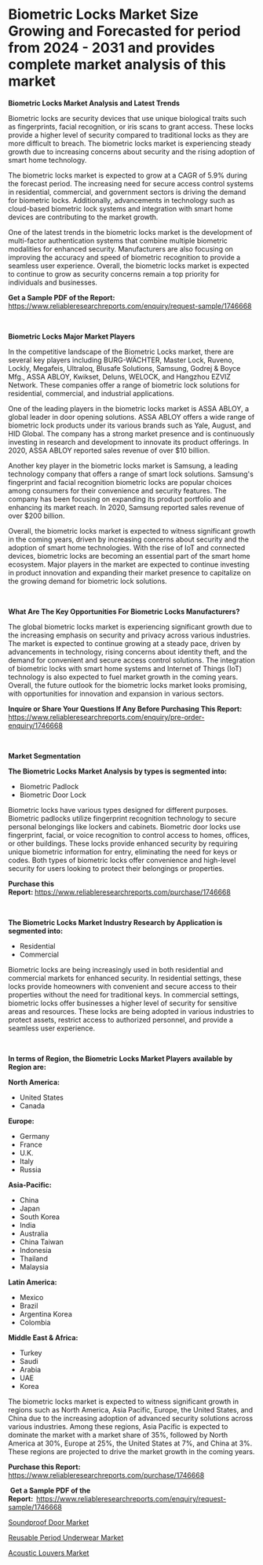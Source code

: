 <p><h1>Biometric Locks Market Size Growing and Forecasted for period from 2024 - 2031 and provides complete market analysis of this market</h1></p><p><strong>Biometric Locks Market Analysis and Latest Trends</strong></p>
<p><p>Biometric locks are security devices that use unique biological traits such as fingerprints, facial recognition, or iris scans to grant access. These locks provide a higher level of security compared to traditional locks as they are more difficult to breach. The biometric locks market is experiencing steady growth due to increasing concerns about security and the rising adoption of smart home technology.</p><p>The biometric locks market is expected to grow at a CAGR of 5.9% during the forecast period. The increasing need for secure access control systems in residential, commercial, and government sectors is driving the demand for biometric locks. Additionally, advancements in technology such as cloud-based biometric lock systems and integration with smart home devices are contributing to the market growth.</p><p>One of the latest trends in the biometric locks market is the development of multi-factor authentication systems that combine multiple biometric modalities for enhanced security. Manufacturers are also focusing on improving the accuracy and speed of biometric recognition to provide a seamless user experience. Overall, the biometric locks market is expected to continue to grow as security concerns remain a top priority for individuals and businesses.</p></p>
<p><strong>Get a Sample PDF of the Report:&nbsp;</strong> <a href="https://www.reliableresearchreports.com/enquiry/request-sample/1746668">https://www.reliableresearchreports.com/enquiry/request-sample/1746668</a></p>
<p>&nbsp;</p>
<p><strong>Biometric Locks Major Market Players</strong></p>
<p><p>In the competitive landscape of the Biometric Locks market, there are several key players including BURG-WÄCHTER, Master Lock, Ruveno, Lockly, Megafeis, Ultraloq, Blusafe Solutions, Samsung, Godrej & Boyce Mfg., ASSA ABLOY, Kwikset, Deluns, WELOCK, and Hangzhou EZVIZ Network. These companies offer a range of biometric lock solutions for residential, commercial, and industrial applications.</p><p>One of the leading players in the biometric locks market is ASSA ABLOY, a global leader in door opening solutions. ASSA ABLOY offers a wide range of biometric lock products under its various brands such as Yale, August, and HID Global. The company has a strong market presence and is continuously investing in research and development to innovate its product offerings. In 2020, ASSA ABLOY reported sales revenue of over $10 billion.</p><p>Another key player in the biometric locks market is Samsung, a leading technology company that offers a range of smart lock solutions. Samsung's fingerprint and facial recognition biometric locks are popular choices among consumers for their convenience and security features. The company has been focusing on expanding its product portfolio and enhancing its market reach. In 2020, Samsung reported sales revenue of over $200 billion.</p><p>Overall, the biometric locks market is expected to witness significant growth in the coming years, driven by increasing concerns about security and the adoption of smart home technologies. With the rise of IoT and connected devices, biometric locks are becoming an essential part of the smart home ecosystem. Major players in the market are expected to continue investing in product innovation and expanding their market presence to capitalize on the growing demand for biometric lock solutions.</p></p>
<p>&nbsp;</p>
<p><strong>What Are The Key Opportunities For Biometric Locks Manufacturers?</strong></p>
<p><p>The global biometric locks market is experiencing significant growth due to the increasing emphasis on security and privacy across various industries. The market is expected to continue growing at a steady pace, driven by advancements in technology, rising concerns about identity theft, and the demand for convenient and secure access control solutions. The integration of biometric locks with smart home systems and Internet of Things (IoT) technology is also expected to fuel market growth in the coming years. Overall, the future outlook for the biometric locks market looks promising, with opportunities for innovation and expansion in various sectors.</p></p>
<p><strong>Inquire or Share Your Questions If Any Before Purchasing This Report:</strong> <a href="https://www.reliableresearchreports.com/enquiry/pre-order-enquiry/1746668">https://www.reliableresearchreports.com/enquiry/pre-order-enquiry/1746668</a></p>
<p>&nbsp;</p>
<p><strong>Market Segmentation</strong></p>
<p><strong>The Biometric Locks Market Analysis by types is segmented into:</strong></p>
<p><ul><li>Biometric Padlock</li><li>Biometric Door Lock</li></ul></p>
<p><p>Biometric locks have various types designed for different purposes. Biometric padlocks utilize fingerprint recognition technology to secure personal belongings like lockers and cabinets. Biometric door locks use fingerprint, facial, or voice recognition to control access to homes, offices, or other buildings. These locks provide enhanced security by requiring unique biometric information for entry, eliminating the need for keys or codes. Both types of biometric locks offer convenience and high-level security for users looking to protect their belongings or properties.</p></p>
<p><strong>Purchase this Report:&nbsp;</strong><a href="https://www.reliableresearchreports.com/purchase/1746668">https://www.reliableresearchreports.com/purchase/1746668</a></p>
<p>&nbsp;</p>
<p><strong>The Biometric Locks Market Industry Research by Application is segmented into:</strong></p>
<p><ul><li>Residential</li><li>Commercial</li></ul></p>
<p><p>Biometric locks are being increasingly used in both residential and commercial markets for enhanced security. In residential settings, these locks provide homeowners with convenient and secure access to their properties without the need for traditional keys. In commercial settings, biometric locks offer businesses a higher level of security for sensitive areas and resources. These locks are being adopted in various industries to protect assets, restrict access to authorized personnel, and provide a seamless user experience.</p></p>
<p>&nbsp;</p>
<p><strong>In terms of Region, the Biometric Locks Market Players available by Region are:</strong></p>
<p>
    <p> <strong> North America: </strong>
        <ul>
            <li>United States</li>
            <li>Canada</li>
        </ul>
        </p> 
    <p> <strong> Europe: </strong>
        <ul>
            <li>Germany</li>
            <li>France</li>
            <li>U.K.</li>
            <li>Italy</li>
            <li>Russia</li>
        </ul>
        </p> 
    <p> <strong> Asia-Pacific: </strong>
        <ul>
            <li>China</li>
            <li>Japan</li>
            <li>South Korea</li>
            <li>India</li>
            <li>Australia</li>
            <li>China Taiwan</li>
            <li>Indonesia</li>
            <li>Thailand</li>
            <li>Malaysia</li>
        </ul>
        </p> 
    <p> <strong> Latin America: </strong>
        <ul>
            <li>Mexico</li>
            <li>Brazil</li>
            <li>Argentina Korea</li>
            <li>Colombia</li>
        </ul>
        </p> 
    <p> <strong> Middle East & Africa: </strong>
        <ul>
            <li>Turkey</li>
            <li>Saudi</li>
            <li>Arabia</li>
            <li>UAE</li>
            <li>Korea</li>
        </ul>
    </p>
    </p>
<p><p>The biometric locks market is expected to witness significant growth in regions such as North America, Asia Pacific, Europe, the United States, and China due to the increasing adoption of advanced security solutions across various industries. Among these regions, Asia Pacific is expected to dominate the market with a market share of 35%, followed by North America at 30%, Europe at 25%, the United States at 7%, and China at 3%. These regions are projected to drive the market growth in the coming years.</p></p>
<p><strong>Purchase this Report: </strong><a href="https://www.reliableresearchreports.com/purchase/1746668">https://www.reliableresearchreports.com/purchase/1746668</a></p>
<p>&nbsp;<strong>Get a Sample PDF of the Report:&nbsp;&nbsp;</strong><a href="https://www.reliableresearchreports.com/enquiry/request-sample/1746668">https://www.reliableresearchreports.com/enquiry/request-sample/1746668</a></p>
<p><strong></strong></p>
<p><p><a href="https://github.com/bobicer/Market-Research-Report-List-2/blob/main/soundproof-door-market.md">Soundproof Door Market</a></p><p><a href="https://github.com/seekum/Market-Research-Report-List-1/blob/main/reusable-period-underwear-market.md">Reusable Period Underwear Market</a></p><p><a href="https://github.com/timeliteaut/Market-Research-Report-List-1/blob/main/acoustic-louvers-market.md">Acoustic Louvers Market</a></p></p>
